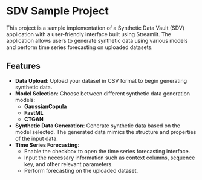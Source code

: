 # SDV Sample Project

This project is a sample implementation of a Synthetic Data Vault (SDV) application with a user-friendly interface built using Streamlit. The application allows users to generate synthetic data using various models and perform time series forecasting on uploaded datasets.

## Features

- **Data Upload**: Upload your dataset in CSV format to begin generating synthetic data.
- **Model Selection**: Choose between different synthetic data generation models:
  - **GaussianCopula**
  - **FastML**
  - **CTGAN**
- **Synthetic Data Generation**: Generate synthetic data based on the model selected. The generated data mimics the structure and properties of the input data.
- **Time Series Forecasting**:
  - Enable the checkbox to open the time series forecasting interface.
  - Input the necessary information such as context columns, sequence key, and other relevant parameters.
  - Perform forecasting on the uploaded dataset.
